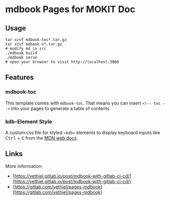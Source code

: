 # mdbook Pages for MOKIT Doc

## Usage
```
tar xzvf mdbook-toc*.tar.gz
tar xzvf mdbook-v*.tar.gz
# modify md in src
./mdbook build
./mdbook serve
# open your browser to visit http://localhost:3000
```

## Features

### mdbook-toc

This template comes with `mdbook-toc`. That means you can insert `<!-- toc -->` into your pages to generate a table of contents.

### kdb-Element Style

A custom.css file for styled `<kdb>` elements to display keyboard inputs like <kbd>Ctrl</kbd> + <kbd>C</kbd> from the [MDN web docs](https://developer.mozilla.org/en-US/docs/Web/HTML/Element/kbd).

## Links

More Information:

- [https://yethiel.gitlab.io/post/mdbook-with-gitlab-ci-cd/](https://yethiel.gitlab.io/post/mdbook-with-gitlab-ci-cd/)
- [https://gitlab.com/yethiel/pages-mdbook](https://gitlab.com/yethiel/pages-mdbook)


